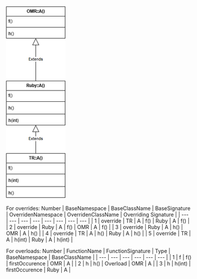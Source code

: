 ![Class Hierarchy](https://github.com/samasri/omr/blob/master/tools/compiler/OMRStatistics/doc/resources/Case2.png)

For overrides:
Number | BaseNamespace | BaseClassName | BaseSignature | OverridenNamespace | OverridenClassName | Overriding Signature |
| --- | --- | --- | --- | --- | --- | --- | --- |
| 1 | override | TR | A | f() | Ruby | A | f() |
| 2 | override | Ruby | A | f() | OMR | A | f() |
| 3 | override | Ruby | A | h() | OMR | A | h() |
| 4 | override | TR | A | h() | Ruby | A | h() |
| 5 | override | TR | A | h(int) | Ruby | A | h(int) |

For overloads:
Number | FunctionName | FunctionSignature | Type | BaseNamespace | BaseClassName |
| --- | --- | --- | --- | --- | --- |
| 1 | f | f() | firstOccurence | OMR | A |
| 2 | h | h() | Overload | OMR | A |
| 3 | h | h(int) | firstOccurence | Ruby | A |